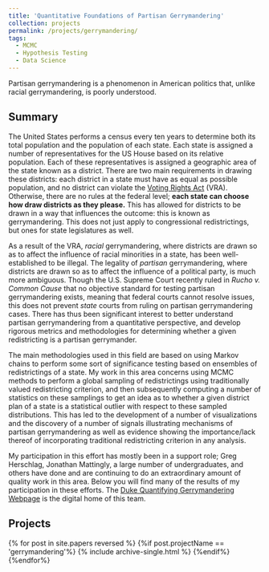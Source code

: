 ```yaml
---
title: 'Quantitative Foundations of Partisan Gerrymandering'
collection: projects
permalink: /projects/gerrymandering/
tags:
  - MCMC
  - Hypothesis Testing
  - Data Science
---
```


Partisan gerrymandering is a phenomenon in American politics that, unlike racial gerrymandering, is poorly understood.

## Summary

The United States performs a census every ten years to determine both its total population and the population of each state. Each state is assigned a number of representatives for the US House based on its relative population. Each of these representatives is assigned a geographic area of the state known as a district. There are two main requirements in drawing these districts: each district in a state must have as equal as possible population, and no district can violate the [Voting Rights Act](en.wikipedia.org/wiki/Voting_Rights_Act_of_1965) (VRA). Otherwise, there are no rules at the federal level; **each state can choose how draw districts as they please.** This has allowed for districts to be drawn in a way that influences the outcome: this is known as gerrymandering. This does not just apply to congressional redistrictings, but ones for state legislatures as well.

As a result of the VRA, *racial* gerrymandering, where districts are drawn so as to affect the influence of racial minorities in a state, has been well-established to be illegal. The legality of *partisan* gerrymandering, where districts are drawn so as to affect the influence of a political party, is much more ambiguous. Though the U.S. Supreme Court recently ruled in *Rucho v. Common Cause* that no objective standard for testing partisan gerrymandering exists, meaning that federal courts cannot resolve issues, this does not prevent *state* courts from ruling on partisan gerrymandering cases. There has thus been significant interest to better understand partisan gerrymandering from a quantitative perspective, and develop rigorous metrics and methodologies for determining whether a given redistricting is a partisan gerrymander.

The main methodologies used in this field are based on using Markov chains to perform some sort of significance testing based on ensembles of redistrictings of a state. My work in this area concerns using MCMC methods to perform a global sampling of redistrictings using traditionally valued redistricting criterion, and then subsequently computing a number of statistics on these samplings to get an idea as to whether a given district plan of a state is a statistical outlier with respect to these sampled distributions. This has led to the development of a number of visualizations and the discovery of a number of signals illustrating mechanisms of partisan gerrymandering as well as evidence showing the importance/lack thereof of incorporating traditional redistricting criterion in any analysis.

My participation in this effort has mostly been in a support role; Greg Herschlag, Jonathan Mattingly, a large number of undergraduates, and others have done and are continuing to do an extraordinary amount of quality work in this area. Below you will find many of the results of my participation in these efforts. The [Duke Quantifying Gerrymandering Webpage](sites.duke.edu/quantifyinggerrymandering/) is the digital home of this team.

## Projects
{% for post in site.papers reversed %}
    {%if post.projectName == 'gerrymandering'%}
        {% include archive-single.html %}
    {%endif%}
{%endfor%}
